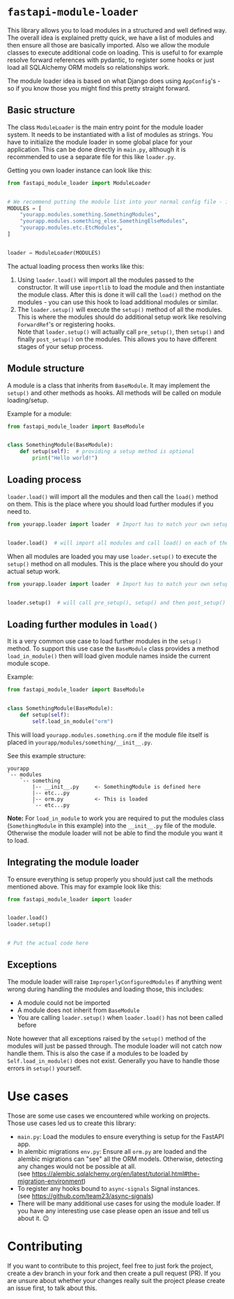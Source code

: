 # `fastapi-module-loader`

This library allows you to load modules in a structured and well defined way. The overall idea is explained pretty
quick, we have a list of modules and then ensure all those are basically imported. Also we allow the module classes to
execute additional code on loading. This is useful to for example resolve forward references with pydantic, to register
some hooks or just load all SQLAlchemy ORM models so relationships work.

The module loader idea is based on what Django does using `AppConfig`'s - so if you know those you might find this
pretty straight forward.

## Basic structure

The class `ModuleLoader` is the main entry point for the module loader system. It needs to be instantiated with a
list of modules as strings. You have to initialize the module loader in some global place for your application. This
can be done directly in `main.py`, although it is recommended to use a separate file for this like `loader.py`.

Getting you own loader instance can look like this:
```python
from fastapi_module_loader import ModuleLoader


# We recommend putting the module list into your normal config file - if you have one
MODULES = [
    "yourapp.modules.something.SomethingModules",
    "yourapp.modules.something_else.SomethingElseModules",
    "yourapp.modules.etc.EtcModules",
]


loader = ModuleLoader(MODULES)
```

The actual loading process then works like this:
1. Using `loader.load()` will import all the modules passed to the constructor. It will use `importlib` to load the
   module and then instantiate the module class. After this is done it will call the `load()` method on the modules -
   you can use this hook to load additional modules or similar.
2. The `loader.setup()` will execute the `setup()` method of all the modules. This is where the modules should do
   additional setup work like resolving `ForwardRef`'s or registering hooks.  
   Note that `loader.setup()` will actually call `pre_setup()`, then `setup()` and finally `post_setup()` on the 
   modules. This allows you to have different stages of your setup process.

## Module structure

A module is a class that inherits from `BaseModule`. It may implement the `setup()` and other methods as hooks. All
methods will be called on module loading/setup.

Example for a module:

```python
from fastapi_module_loader import BaseModule


class SomethingModule(BaseModule):
    def setup(self):  # providing a setup method is optional
        print("Hello world!")
```

## Loading process

`loader.load()` will import all the modules and then call the `load()` method on them. This is the place where you
should load further modules if you need to.

```python
from yourapp.loader import loader  # Import has to match your own setup


loader.load()  # will import all modules and call load() on each of them
```

When all modules are loaded you may use `loader.setup()` to execute the `setup()` method on all modules. This is the
place where you should do your actual setup work.

```python
from yourapp.loader import loader  # Import has to match your own setup


loader.setup()  # will call pre_setup(), setup() and then post_setup() on all modules
```

## Loading further modules in `load()`

It is a very common use case to load further modules in the `setup()` method. To support this use case the `BaseModule`
class provides a method `load_in_module()` then will load given module names inside the current module scope.

Example:

```python
from fastapi_module_loader import BaseModule


class SomethingModule(BaseModule):
    def setup(self):
        self.load_in_module("orm")
```

This will load `yourapp.modules.something.orm` if the module file itself is placed in
`yourapp/modules/something/__init__.py`.

See this example structure:

```text
yourapp
`-- modules
    `-- something
        |-- __init__.py     <- SomethingModule is defined here
        |-- etc...py
        |-- orm.py          <- This is loaded
        `-- etc...py
```

**Note:** For `load_in_module` to work you are required to put the modules class (`SomethingModule` in this example)
into the `__init__.py` file of the module. Otherwise the module loader will not be able to find the module you want
it to load.

## Integrating the module loader

To ensure everything is setup properly you should just call the methods mentioned above. This may for example look
like this:

```python
from fastapi_module_loader import loader


loader.load()
loader.setup()


# Put the actual code here
```

## Exceptions

The module loader will raise `ImproperlyConfiguredModules` if anything went wrong during handling the modules and
loading those, this includes:
* A module could not be imported
* A module does not inherit from `BaseModule`
* You are calling `loader.setup()` when `loader.load()` has not been called before

Note however that all exceptions raised by the `setup()` method of the modules will just be passed through. The module
loader will not catch now handle them. This is also the case if a modules to be loaded by `Self.load_in_module()`
does not exist. Generally you have to handle those errors in `setup()` yourself.

# Use cases

Those are some use cases we encountered while working on projects. Those use cases led us to create this library:

* `main.py`: Load the modules to ensure everything is setup for the FastAPI app.
* In alembic migrations `env.py`: Ensure all `orm.py` are loaded and the alembic migrations can "see" all the ORM
  models. Otherwise, detecting any changes would not be possible at all.  
  (see https://alembic.sqlalchemy.org/en/latest/tutorial.html#the-migration-environment)
* To register any hooks bound to `async-signals` Signal instances.  
  (see https://github.com/team23/async-signals)
* There will be many additional use cases for using the module loader. If you have any interesting use case please
  open an issue and tell us about it. 😉

# Contributing

If you want to contribute to this project, feel free to just fork the project,
create a dev branch in your fork and then create a pull request (PR). If you
are unsure about whether your changes really suit the project please create an
issue first, to talk about this.
